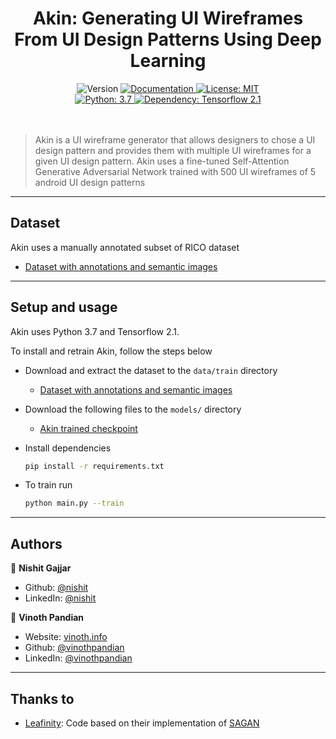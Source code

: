 <h1 align="center">Akin: Generating UI Wireframes From UI Design Patterns Using Deep Learning</h1>
<p align="center">
  <img alt="Version" src="https://img.shields.io/badge/version-1.0.0-blue.svg?cacheSeconds=2592000" />
  <a href="https://api.metamorph.designwitheve.com/docs/" target="_blank">
    <img alt="Documentation" src="https://img.shields.io/badge/documentation-yes-brightgreen.svg" />
  </a>
  <a href="#" target="_blank">
    <img alt="License: MIT" src="https://img.shields.io/badge/License-MIT-yellow.svg" />
  </a>
  <br/>
  <a href="#" target="_blank">
    <img alt="Python: 3.7" src="https://img.shields.io/badge/Python-3.7-important" />
  </a>
  <a href="#" target="_blank">
    <img alt="Dependency: Tensorflow 2.1" src="https://img.shields.io/badge/Tensorflow-2.1-important" />
  </a>
  <br/>
  <br/>
  <br/>
</p>

> Akin is a UI wireframe generator that allows designers to chose a UI design pattern and provides them with multiple UI wireframes for a given UI design pattern. Akin uses a fine-tuned Self-Attention Generative Adversarial Network trained with 500 UI wireframes of 5 android UI design patterns

---

## Dataset

Akin uses a manually annotated subset of RICO dataset

- [Dataset with annotations and semantic images](https://blackbox-toolkit.s3.us-east-2.amazonaws.com/datasets/Akin_SAGAN_500.tar.gz)

---

## Setup and usage

Akin uses Python 3.7 and Tensorflow 2.1.

To install and retrain Akin, follow the steps below

- Download and extract the dataset to the `data/train` directory

  - [Dataset with annotations and semantic images](https://blackbox-toolkit.s3.us-east-2.amazonaws.com/datasets/Akin_SAGAN_500.tar.gz)

- Download the following files to the `models/` directory

  - [Akin trained checkpoint](https://blackbox-toolkit.s3.us-east-2.amazonaws.com/models/akin_checkpoints.tar.gz)

- Install dependencies

  ```sh
  pip install -r requirements.txt
  ```

- To train run
  ```sh
  python main.py --train
  ```

---

## Authors

👤 **Nishit Gajjar**

- Github: [@nishit](https://github.com/nishit727)
- LinkedIn: [@nishit](https://www.linkedin.com/in/nishit-gajjar-6354a172/)

👤 **Vinoth Pandian**

- Website: [vinoth.info](https://vinoth.info)
- Github: [@vinothpandian](https://github.com/vinothpandian)
- LinkedIn: [@vinothpandian](https://linkedin.com/in/vinothpandian)

---

## Thanks to

- [Leafinity](https://github.com/leafinity): Code based on their implementation of [SAGAN](https://github.com/leafinity/SAGAN-tensorflow2.0)
